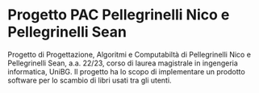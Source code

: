 # Progetto PAC Pellegrinelli Nico e Pellegrinelli Sean
Progetto di Progettazione, Algoritmi e Computabiltà di Pellegrinelli Nico e Pellegrinelli Sean, a.a. 22/23, corso di laurea magistrale in ingengeria informatica, UniBG. Il progetto ha lo scopo di implementare un prodotto software per lo scambio di libri usati tra gli utenti.
